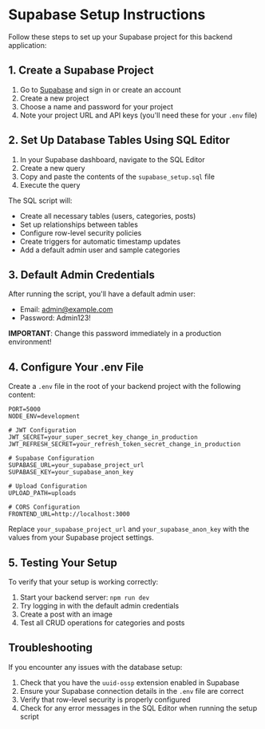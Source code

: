 # Supabase Setup Instructions

Follow these steps to set up your Supabase project for this backend application:

## 1. Create a Supabase Project

1. Go to [Supabase](https://supabase.com) and sign in or create an account
2. Create a new project
3. Choose a name and password for your project
4. Note your project URL and API keys (you'll need these for your `.env` file)

## 2. Set Up Database Tables Using SQL Editor

1. In your Supabase dashboard, navigate to the SQL Editor
2. Create a new query
3. Copy and paste the contents of the `supabase_setup.sql` file
4. Execute the query

The SQL script will:
- Create all necessary tables (users, categories, posts)
- Set up relationships between tables
- Configure row-level security policies
- Create triggers for automatic timestamp updates
- Add a default admin user and sample categories

## 3. Default Admin Credentials

After running the script, you'll have a default admin user:
- Email: admin@example.com
- Password: Admin123!

**IMPORTANT**: Change this password immediately in a production environment!

## 4. Configure Your .env File

Create a `.env` file in the root of your backend project with the following content:

```
PORT=5000
NODE_ENV=development

# JWT Configuration
JWT_SECRET=your_super_secret_key_change_in_production
JWT_REFRESH_SECRET=your_refresh_token_secret_change_in_production

# Supabase Configuration
SUPABASE_URL=your_supabase_project_url
SUPABASE_KEY=your_supabase_anon_key

# Upload Configuration
UPLOAD_PATH=uploads

# CORS Configuration
FRONTEND_URL=http://localhost:3000
```

Replace `your_supabase_project_url` and `your_supabase_anon_key` with the values from your Supabase project settings.

## 5. Testing Your Setup

To verify that your setup is working correctly:

1. Start your backend server: `npm run dev`
2. Try logging in with the default admin credentials
3. Create a post with an image
4. Test all CRUD operations for categories and posts

## Troubleshooting

If you encounter any issues with the database setup:

1. Check that you have the `uuid-ossp` extension enabled in Supabase
2. Ensure your Supabase connection details in the `.env` file are correct
3. Verify that row-level security is properly configured
4. Check for any error messages in the SQL Editor when running the setup script 